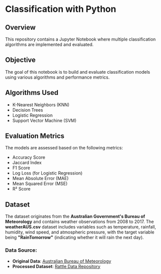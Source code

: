 # Classification with Python

## Overview
This repository contains a Jupyter Notebook where multiple classification algorithms are implemented and evaluated. 

## Objective
The goal of this notebook is to build and evaluate classification models using various algorithms and performance metrics.

## Algorithms Used
- K-Nearest Neighbors (KNN)
- Decision Trees
- Logistic Regression
- Support Vector Machine (SVM)

## Evaluation Metrics
The models are assessed based on the following metrics:
- Accuracy Score
- Jaccard Index
- F1 Score
- Log Loss (for Logistic Regression)
- Mean Absolute Error (MAE)
- Mean Squared Error (MSE)
- R² Score

## Dataset
The dataset originates from the **Australian Government's Bureau of Meteorology** and contains weather observations from 2008 to 2017. The **weatherAUS.csv** dataset includes variables such as temperature, rainfall, humidity, wind speed, and atmospheric pressure, with the target variable being **"RainTomorrow"** (indicating whether it will rain the next day).

### Data Source:
- **Original Data**: [Australian Bureau of Meteorology](http://www.bom.gov.au/climate/dwo/)
- **Processed Dataset**: [Rattle Data Repository](https://bitbucket.org/kayontoga/rattle/src/master/data/weatherAUS.RData)


